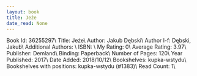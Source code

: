 ```yaml
---
layout: book
title: Jeże
date_read: None
---
```


Book Id: 36255297\ 
Title: Jeże\ 
Author: Jakub Dębski\ 
Author l-f: Dębski, Jakub\ 
Additional Authors: \ 
ISBN: \ 
My Rating: 0\ 
Average Rating: 3.97\ 
Publisher: Demland\ 
Binding: Paperback\ 
Number of Pages: 120\ 
Year Published: 2017\ 
Date Added: 2018/10/12\ 
Bookshelves: kupka-wstydu\ 
Bookshelves with positions: kupka-wstydu (#1383)\ 
Read Count: 1\ 

